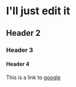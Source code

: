# I'll just edit it
## Header 2
### Header 3
#### Header 4
This is a link to [google](https://www.google.com)
